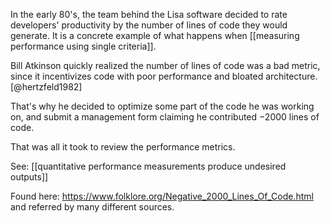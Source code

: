 In the early 80's, the team behind the Lisa software decided to rate developers' productivity by the number of lines of code they would generate. It is a concrete example of what happens when [[measuring performance using single criteria]]. 

Bill Atkinson quickly realized the number of lines of code was a bad metric, since it incentivizes code with poor performance and bloated architecture.[@hertzfeld1982]

That's why he decided to optimize some part of the code he was working on, and submit a management form claiming he contributed $-2000$ lines of code. 

That was all it took to review the performance metrics.

See: [[quantitative performance measurements produce undesired outputs]]

Found here: https://www.folklore.org/Negative_2000_Lines_Of_Code.html and referred by many different sources. 